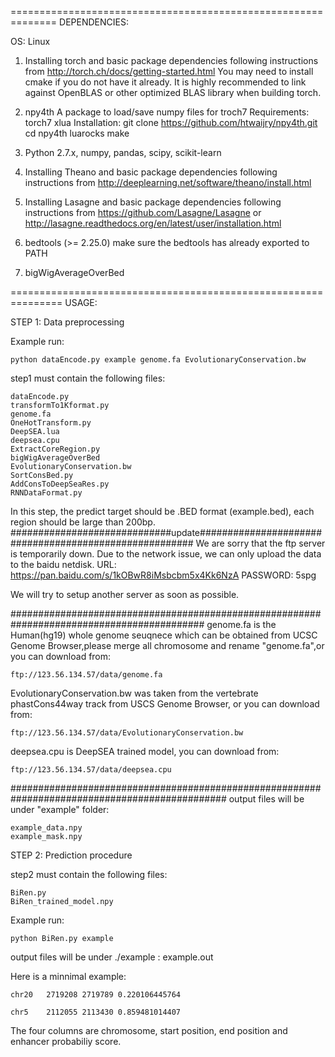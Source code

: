 ==============================================================
DEPENDENCIES:

OS: Linux


1. Installing torch and basic package dependencies following instructions from 
http://torch.ch/docs/getting-started.html
You may need to install cmake if you do not have it already. It is highly recommended to link against OpenBLAS or other optimized BLAS library when building torch.


2. npy4th
	A package to load/save numpy files for troch7
	Requirements:
		torch7
		xlua
	Installation:
		git clone https://github.com/htwaijry/npy4th.git
		cd npy4th
		luarocks make


3. Python 2.7.x, numpy, pandas, scipy, scikit-learn


4. Installing Theano and basic package dependencies following instructions from http://deeplearning.net/software/theano/install.html


5. Installing Lasagne and basic package dependencies following instructions from https://github.com/Lasagne/Lasagne or http://lasagne.readthedocs.org/en/latest/user/installation.html


6. bedtools (>= 2.25.0)
	make sure the bedtools has already exported to PATH

7. bigWigAverageOverBed



===============================================================
USAGE:

STEP 1: Data preprocessing

Example run:

	python dataEncode.py example genome.fa EvolutionaryConservation.bw


step1 must contain the following files:

	dataEncode.py
	transformTo1Kformat.py
	genome.fa
	OneHotTransform.py
	DeepSEA.lua
	deepsea.cpu
	ExtractCoreRegion.py
	bigWigAverageOverBed
	EvolutionaryConservation.bw
	SortConsBed.py
	AddConsToDeepSeaRes.py
	RNNDataFormat.py


In this step, the predict target should be .BED format (example.bed), each region should be large than 200bp.
#############################update#######################################################
We are sorry that the ftp server is temporarily down. Due to the network issue, we can only upload the data to the baidu netdisk.
URL: https://pan.baidu.com/s/1kOBwR8iMsbcbm5x4Kk6NzA PASSWORD: 5spg

We will try to setup another server as soon as possible.


###########################################################################################
genome.fa is the Human(hg19) whole genome seuqnece which can be obtained from UCSC Genome Browser,please merge all chromosome and rename "genome.fa",or you can download from:

	ftp://123.56.134.57/data/genome.fa

EvolutionaryConservation.bw was taken from the vertebrate phastCons44way track from USCS Genome Browser, or you can download from: 

	ftp://123.56.134.57/data/EvolutionaryConservation.bw

deepsea.cpu is DeepSEA trained model, you can download from:

	ftp://123.56.134.57/data/deepsea.cpu

###############################################################################################
output files will be under "example" folder:

	example_data.npy
	example_mask.npy  


STEP 2: Prediction procedure

step2 must contain the following files:
	
	BiRen.py
	BiRen_trained_model.npy

Example run:

	python BiRen.py example

output files will be under ./example :
	example.out

Here is a minnimal example:

	chr20	2719208	2719789	0.220106445764

	chr5	2112055	2113430	0.859481014407

The four columns are chromosome, start position, end position and enhancer probabiliy score.



